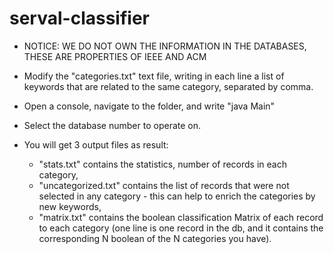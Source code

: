 serval-classifier
=================

- NOTICE: WE DO NOT OWN THE INFORMATION IN THE DATABASES, THESE ARE PROPERTIES OF IEEE AND ACM 

- Modify the "categories.txt" text file, writing in each line a list of keywords that are related to the same category, separated by comma. 
- Open a console, navigate to the folder, and write "java Main"
- Select the database number to operate on. 
- You will get 3 output files as result: 
 	- "stats.txt" contains the statistics, number of records in each category, 
	- "uncategorized.txt" contains the list of records that were not selected in any category - this can help to enrich the categories by new keywords, 
	- "matrix.txt" contains the boolean classification Matrix of each record to each category (one line is one record in the db, and it contains the corresponding N boolean of the N categories you have).
